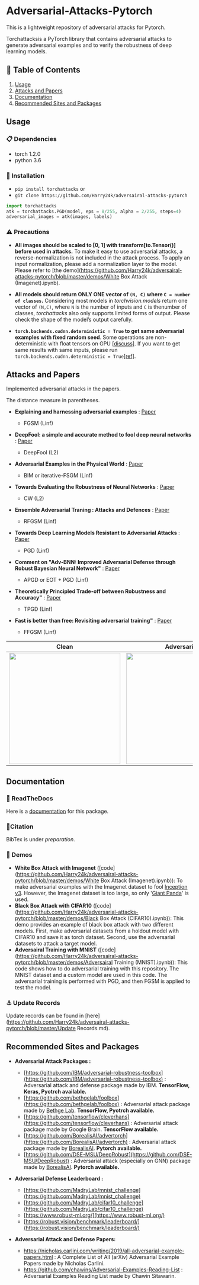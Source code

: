 # Adversarial-Attacks-Pytorch

This is a lightweight repository of adversarial attacks for Pytorch.

Torchattacksis a PyTorch library that contains adversarial attacks to generate adversarial examples and to verify the robustness of deep learning models.



## :page_with_curl: Table of Contents
1. [Usage](#Usage)
2. [Attacks and Papers](#Attacks-and-Papers)
3. [Documentation](#Documentation)
6. [Recommended Sites and Packages](#Recommended-Sites-and-Packages)



## Usage

### :clipboard: Dependencies

- torch 1.2.0
- python 3.6



### :hammer: Installation

- `pip install torchattacks` or
- `git clone https://github.com/Harry24k/adversairal-attacks-pytorch`

```python
import torchattacks
atk = torchattacks.PGD(model, eps = 8/255, alpha = 2/255, steps=4)
adversarial_images = atk(images, labels)
```



###  :warning: Precautions

* **All images should be scaled to [0, 1] with transform[to.Tensor()] before used in attacks.** To make it easy to use adversarial attacks, a reverse-normalization is not included in the attack process. To apply an input normalization, please add a normalization layer to the model. Please refer to [the demo](https://github.com/Harry24k/adversairal-attacks-pytorch/blob/master/demos/White Box Attack (Imagenet).ipynb).

* **All models should return ONLY ONE vector of `(N, C)` where `C = number of classes`.** Considering most models in _torchvision.models_ return one vector of `(N,C)`, where `N` is the number of inputs and `C` is thenumber of classes, _torchattacks_ also only supports limited forms of output.  Please check the shape of the model’s output carefully.

* **`torch.backends.cudnn.deterministic = True` to get same adversarial examples with fixed random seed**. Some operations are non-deterministic with float tensors on GPU [[discuss]](https://discuss.pytorch.org/t/inconsistent-gradient-values-for-the-same-input/26179). If you want to get same results with same inputs, please run `torch.backends.cudnn.deterministic = True`[[ref]](https://stackoverflow.com/questions/56354461/reproducibility-and-performance-in-pytorch).




## Attacks and Papers

Implemented adversarial attacks in the papers.

The distance measure in parentheses.

* **Explaining and harnessing adversarial examples** : [Paper](https://arxiv.org/abs/1412.6572)
  
  - FGSM (Linf)
* **DeepFool: a simple and accurate method to fool deep neural networks** : [Paper](https://arxiv.org/abs/1511.04599)
  
  - DeepFool (L2)
* **Adversarial Examples in the Physical World** : [Paper](https://arxiv.org/abs/1607.02533)
  
  - BIM or iterative-FSGM (Linf)
* **Towards Evaluating the Robustness of Neural Networks** : [Paper](https://arxiv.org/abs/1608.04644)
  
  - CW (L2)
* **Ensemble Adversarial Traning : Attacks and Defences** : [Paper](https://arxiv.org/abs/1705.07204)
  
  - RFGSM (Linf)
* **Towards Deep Learning Models Resistant to Adversarial Attacks** : [Paper](https://arxiv.org/abs/1706.06083)
  
  - PGD (Linf)
* **Comment on "Adv-BNN: Improved Adversarial Defense through Robust Bayesian Neural Network"** : [Paper](https://arxiv.org/abs/1907.00895)
  
  - APGD or EOT + PGD  (Linf)
* **Theoretically Principled Trade-off between Robustness and Accuracy"** : [Paper](https://arxiv.org/abs/1901.08573)

  - TPGD  (Linf)

* **Fast is better than free: Revisiting adversarial training"** : [Paper](https://arxiv.org/abs/2001.03994)
  
  - FFGSM  (Linf)
  
  
Clean | Adversarial
:---: | :---:
<img src="https://github.com/Harry24k/adversairal-attacks-pytorch/blob/master/pic/clean.png" width="300" height="300"> | <img src="https://github.com/Harry24k/adversairal-attacks-pytorch/blob/master/pic/pgd.png" width="300" height="300">



## Documentation

### :book: ReadTheDocs

Here is a [documentation](https://adversarial-attacks-pytorch.readthedocs.io/en/latest/index.html) for this package.



### :bell: ​Citation

BibTex is under *preparation*.



### :rocket: Demos

- **White Box Attack with Imagenet** ([code](https://github.com/Harry24k/adversairal-attacks-pytorch/blob/master/demos/White Box Attack (Imagenet).ipynb)):  To make adversarial examples with the Imagenet dataset to fool [Inception v3](https://arxiv.org/abs/1512.00567). However, the Imagenet dataset is too large, so only '[Giant Panda](http://www.image-net.org/)' is used.
- **Black Box Attack with CIFAR10** ([code](https://github.com/Harry24k/adversarial-attacks-pytorch/blob/master/demos/Black Box Attack (CIFAR10).ipynb)):  This demo provides an example of black box attack with two different models. First, make adversarial datasets from a holdout model with CIFAR10 and save it as torch dataset. Second, use the adversarial datasets to attack a target model.
- **Adversairal Training with MNIST** ([code](https://github.com/Harry24k/adversairal-attacks-pytorch/blob/master/demos/Adversairal Training (MNIST).ipynb)):  This code shows how to do adversarial training with this repository. The MNIST dataset and a custom model are used in this code. The adversarial training is performed with PGD, and then FGSM is applied to test the model.



### :anchor: Update Records

Update records can be found in [here](https://github.com/Harry24k/adversairal-attacks-pytorch/blob/master/Update Records.md).



##  Recommended Sites and Packages

* **Adversarial Attack Packages :**
  
    * [https://github.com/IBM/adversarial-robustness-toolbox](https://github.com/IBM/adversarial-robustness-toolbox) : Adversarial attack and defense package made by IBM. **TensorFlow, Keras, Pyotrch available.**
    * [https://github.com/bethgelab/foolbox](https://github.com/bethgelab/foolbox) : Adversarial attack package made by [Bethge Lab](http://bethgelab.org/). **TensorFlow, Pyotrch available.**
    * [https://github.com/tensorflow/cleverhans](https://github.com/tensorflow/cleverhans) : Adversarial attack package made by Google Brain. **TensorFlow available.**
    * [https://github.com/BorealisAI/advertorch](https://github.com/BorealisAI/advertorch) : Adversarial attack package made by [BorealisAI](https://www.borealisai.com/en/). **Pytorch available.**
    * [https://github.com/DSE-MSU/DeepRobust](https://github.com/DSE-MSU/DeepRobust) : Adversarial attack (especially on GNN) package made by [BorealisAI](https://www.borealisai.com/en/). **Pytorch available.**
    
    
    
* **Adversarial Defense Leaderboard :**
  
    * [https://github.com/MadryLab/mnist_challenge](https://github.com/MadryLab/mnist_challenge)
    * [https://github.com/MadryLab/cifar10_challenge](https://github.com/MadryLab/cifar10_challenge)
    * [https://www.robust-ml.org/](https://www.robust-ml.org/)
    * [https://robust.vision/benchmark/leaderboard/](https://robust.vision/benchmark/leaderboard/)
    
    
    
* **Adversarial Attack and Defense Papers:**
  
    * https://nicholas.carlini.com/writing/2019/all-adversarial-example-papers.html : A Complete List of All (arXiv) Adversarial Example Papers made by Nicholas Carlini.
    * https://github.com/chawins/Adversarial-Examples-Reading-List : Adversarial Examples Reading List made by Chawin Sitawarin.